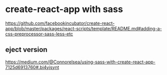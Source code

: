 # create-react-app with sass

https://github.com/facebookincubator/create-react-app/blob/master/packages/react-scripts/template/README.md#adding-a-css-preprocessor-sass-less-etc

## eject version

https://medium.com/@Connorelsea/using-sass-with-create-react-app-7125d6913760#.bi4yjsynt
